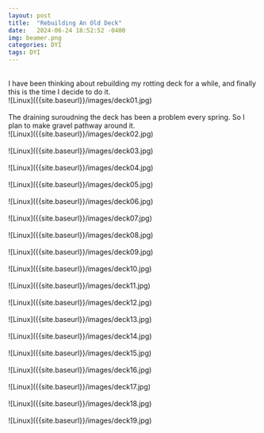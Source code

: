 ```yaml
---
layout: post
title:  "Rebuilding An Old Deck"
date:   2024-06-24 18:52:52 -0400
img: beamer.png
categories: DYI
tags: DYI
---
```


<br>
I have been thinking about rebuilding my rotting deck for a while, and finally this is the time I decide to do it.
<br>
![Linux]({{site.baseurl}}/images/deck01.jpg)
<br>
<br>
The draining suroudning the deck has been a problem every spring. So I plan to make gravel pathway around it.
<br>
![Linux]({{site.baseurl}}/images/deck02.jpg)
<br>
<br>
![Linux]({{site.baseurl}}/images/deck03.jpg)
<br>
<br>
![Linux]({{site.baseurl}}/images/deck04.jpg)
<br>
<br>
![Linux]({{site.baseurl}}/images/deck05.jpg)
<br>
<br>
![Linux]({{site.baseurl}}/images/deck06.jpg)
<br>
<br>
![Linux]({{site.baseurl}}/images/deck07.jpg)
<br>
<br>
![Linux]({{site.baseurl}}/images/deck08.jpg)
<br>
<br>
![Linux]({{site.baseurl}}/images/deck09.jpg)
<br>
<br>
![Linux]({{site.baseurl}}/images/deck10.jpg)
<br>
<br>
![Linux]({{site.baseurl}}/images/deck11.jpg)
<br>
<br>
![Linux]({{site.baseurl}}/images/deck12.jpg)
<br>
<br>
![Linux]({{site.baseurl}}/images/deck13.jpg)
<br>
<br>
![Linux]({{site.baseurl}}/images/deck14.jpg)
<br>
<br>
![Linux]({{site.baseurl}}/images/deck15.jpg)
<br>
<br>
![Linux]({{site.baseurl}}/images/deck16.jpg)
<br>
<br>
![Linux]({{site.baseurl}}/images/deck17.jpg)
<br>
<br>
![Linux]({{site.baseurl}}/images/deck18.jpg)
<br>
<br>
![Linux]({{site.baseurl}}/images/deck19.jpg)
